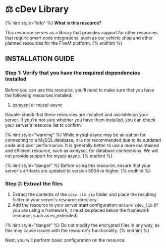 # ⚖ cDev Library

{% hint style="info" %}
**What is this resource?**

This resource serves as a library that provides support for other resources that require smart code integrations, such as our vehicle shop and other planned resources for the FiveM platform.
{% endhint %}

## INSTALLATION GUIDE

### Step 1: Verify that you have the required dependencies installed

Before you can use this resource, you'll need to make sure that you have the following resources installed:

1. [oxmysql](https://github.com/overextended/oxmysql) or mysql-async

Double-check that these resources are installed and available on your server. If you're not sure whether you have them installed, you can check your server's resource list to confirm.

{% hint style="warning" %}
While mysql-async may be an option for connecting to a MySQL database, it is not recommended due to its outdated code and poor performance. It is generally better to use a more maintained and efficient resource, such as oxmysql, for database connections. We will not provide support for mysql-async.
{% endhint %}

{% hint style="danger" %}
Before using this resource, ensure that your server's artifacts are updated to version 5904 or higher.
{% endhint %}

### Step 2: Extract the files

1. Extract the contents of the `cdev-lib.zip` folder and place the resulting folder in your server's resource directory.
2. Add the resource to your server start configuration: `ensure cdev_lib` (if you are using a framework, it must be placed below the framework resource, such as es\_extended)

{% hint style="danger" %}
Do not modify the encrypted files in any way, as this may cause issues with the resource's functionality.
{% endhint %}

Next, you will perform basic configuration on the resource.
